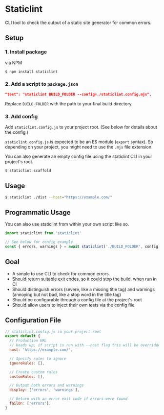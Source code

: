 # Staticlint

CLI tool to check the output of a static site generator for common errors.

## Setup
### 1. Install package
via NPM
```bash
$ npm install staticlint
```

### 2. Add a script to `package.json`
```json
"test": "staticlint BUILD_FOLDER --config=./staticlint.config.mjs",
```
Replace `BUILD_FOLDER` with the path to your final build directory.

### 3. Add config
Add `staticlint.config.js` to your project root. (See below for details about the config.)

`staticlint.config.js` is expected to be an ES module (`export` syntax). So
depending on your project, you might need to use the `.mjs` file extension.

You can also generate an empty config file using the staticlint CLI in your
project's root.

```bash
$ staticlint scaffold
```


## Usage
```bash
$ staticlint ./dist --host="https://example.com/"
```

## Programmatic Usage
You can also use staticlint from within your own script like so.

```js
import staticlint from 'staticlint'

// See below for config example
const { errors, warnings } = await staticlint('./BUILD_FOLDER', config)
```

## Goal
- A simple to use CLI to check for common errors.
- Should return suitable exit codes, so it could stop the build, when run in CI
- Should distinguish errors (severe, like a missing title tag) and warnings (annoying but not bad, like a stop word in the title tag)
- Should be configurable through a config file at the project's root
- Should allow users to inject their own tests via the config file

## Configuration File
```js
// staticlint.config.js in your project root
export default {
  // Production URL
  // Heads up, if script is run with --host flag this will be overridden
  host: 'https://example.com/',

  // Specify rules to ignore
  ignoreRules: [],

  // Create custom rules
  customRules: [],

  // Output both errors and warnings
  display: ['errors', 'warnings'],

  // Return with an error exit code if errors were found
  failOn: ['errors'],
}
```
